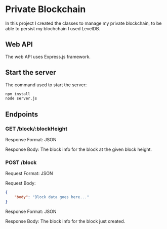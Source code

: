 # Private Blockchain

In this project I created the classes to manage my private blockchain, to be able to persist my blochchain I used LevelDB.

## Web API

The web API uses Express.js framework.

## Start the server

The command used to start the server:

```bash
npm install
node server.js
```

## Endpoints

### GET /block/:blockHeight

Response Format: JSON

Response Body: The block info for the block at the given block height.

### POST /block

Request Format: JSON

Request Body:

```JSON
{
	"body": "Block data goes here..."
}
```

Response Format: JSON

Response Body: The block info for the block just created.
